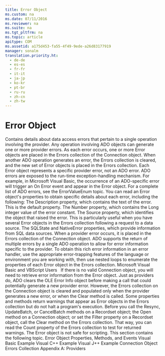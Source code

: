 ```yaml
---
title: Error Object
ms.custom: na
ms.date: 07/11/2016
ms.reviewer: na
ms.suite: na
ms.tgt_pltfrm: na
ms.topic: article
apitype: COM
ms.assetid: a175d453-fa55-4f49-9ede-a26d83177919
manager: sonalm
translation.priority.ht: 
  - de-de
  - es-es
  - fr-fr
  - it-it
  - ja-jp
  - ko-kr
  - pt-br
  - ru-ru
  - zh-cn
  - zh-tw
---
```

# Error Object
<?xml version="1.0" encoding="utf-8"?>
<developerReferenceWithoutSyntaxDocument xmlns="http://ddue.schemas.microsoft.com/authoring/2003/5" xmlns:xlink="http://www.w3.org/1999/xlink" xmlns:xsi="http://www.w3.org/2001/XMLSchema-instance" xsi:schemaLocation="http://ddue.schemas.microsoft.com/authoring/2003/5 http://dduestorage.blob.core.windows.net/ddueschema/developer.xsd">
  <introduction>
    <para>Contains details about data access errors that pertain to a single operation involving the provider.</para>
  </introduction>
  <languageReferenceRemarks>
    <content>
      <para>Any operation involving ADO objects can generate one or more provider errors. As each error occurs, one or more <legacyBold>Error</legacyBold> objects are placed in the <legacyLink xlink:href="290819e1-7b39-4e1e-a93b-801257138b00">Errors</legacyLink> collection of the <legacyLink xlink:href="ef6b1824-5b12-43db-89d7-8f3d13896d4d">Connection</legacyLink> object. When another ADO operation generates an error, the <legacyBold>Errors</legacyBold> collection is cleared, and the new set of <legacyBold>Error</legacyBold> objects is placed in the <legacyBold>Errors</legacyBold> collection.</para>
      <alert class="note">
        <para>Each <legacyBold>Error</legacyBold> object represents a specific provider error, not an ADO error. ADO errors are exposed to the run-time exception-handling mechanism. For example, in Microsoft Visual Basic, the occurrence of an ADO-specific error will trigger an <legacyBold>On Error</legacyBold> event and appear in the <legacyBold>Error</legacyBold> object. For a complete list of ADO errors, see the <legacyLink xlink:href="9469ba3a-5e4f-4a10-bbb8-a51a6c9660ea">ErrorValueEnum</legacyLink> topic.</para>
      </alert>
      <para>You can read an <legacyBold>Error</legacyBold> object's properties to obtain specific details about each error, including the following:

</para>
      <list class="bullet">
        <listItem>
          <para>The <legacyLink xlink:href="4b5d6790-6c29-42aa-bf78-d9cfb8ad7965">Description</legacyLink> property, which contains the text of the error. This is the default property.</para>
        </listItem>
        <listItem>
          <para>The <legacyLink xlink:href="f92323c5-dd11-4a63-a505-d9014a0f067f">Number</legacyLink> property, which contains the <legacyBold>Long</legacyBold> integer value of the error constant.</para>
        </listItem>
        <listItem>
          <para>The <legacyLink xlink:href="4044ba15-f013-4c4c-9fe1-b4410fe9a778">Source</legacyLink> property, which identifies the object that raised the error. This is particularly useful when you have several <legacyBold>Error</legacyBold> objects in the <legacyBold>Errors</legacyBold> collection following a request to a data source.</para>
        </listItem>
        <listItem>
          <para>The <legacyLink xlink:href="f9e25967-54b0-444d-af2a-0d2c75365d3e">SQLState</legacyLink> and <legacyLink xlink:href="b9b47e57-18a4-4186-aef5-5bd18d7b1d74">NativeError</legacyLink> properties, which provide information from SQL data sources.</para>
        </listItem>
      </list>
      <para>When a provider error occurs, it is placed in the <legacyBold>Errors</legacyBold> collection of the <legacyBold>Connection</legacyBold> object. ADO supports the return of multiple errors by a single ADO operation to allow for error information specific to the provider. To obtain this rich error information in an error handler, use the appropriate error-trapping features of the language or environment you are working with, then use nested loops to enumerate the properties of each <legacyBold>Error</legacyBold> object in the <legacyBold>Errors</legacyBold> collection.</para>
      <alert class="note">
        <para>
          <legacyBold>Microsoft Visual Basic and VBScript Users</legacyBold>   If there is no valid <legacyBold>Connection</legacyBold> object, you will need to retrieve error information from the <legacyBold>Error</legacyBold> object.</para>
      </alert>
      <para>Just as providers do, ADO clears the <legacyBold>OLE Error Info</legacyBold> object before making a call that could potentially generate a new provider error. However, the <legacyBold>Errors</legacyBold> collection on the <legacyBold>Connection</legacyBold> object is cleared and populated only when the provider generates a new error, or when the <legacyLink xlink:href="0a61ba7a-20b8-426a-91a0-9040e7c5a98a">Clear</legacyLink> method is called.</para>
      <para>Some properties and methods return warnings that appear as <legacyBold>Error</legacyBold> objects in the <legacyBold>Errors</legacyBold> collection but do not halt a program's execution. Before you call the <legacyLink xlink:href="73b355d4-a4c0-434b-bfc4-039b1c76b32e">Resync</legacyLink>, <legacyLink xlink:href="23f9314c-b027-4a51-aeae-50caa2977740">UpdateBatch</legacyLink>, or <legacyLink xlink:href="dbdc2574-e44e-4d95-b03d-4a5d9e9adf3c">CancelBatch</legacyLink> methods on a <legacyLink xlink:href="ede1415f-c3df-4cc5-a05b-2576b2b84b60">Recordset</legacyLink> object; the <legacyLink xlink:href="663defab-5545-4973-9036-24d5882c9737">Open</legacyLink> method on a <legacyBold>Connection</legacyBold> object; or set the <legacyLink xlink:href="80263a7a-5d21-45d1-84fc-34b7a9be4c22">Filter</legacyLink> property on a <legacyBold>Recordset</legacyBold> object, call the <legacyBold>Clear</legacyBold> method on the <legacyBold>Errors</legacyBold> collection. That way, you can read the <legacyLink xlink:href="da9ccd1f-d402-41a2-940c-45556fc5340d">Count</legacyLink> property of the <legacyBold>Errors</legacyBold> collection to test for returned warnings.</para>
      <para>The <legacyBold>Error</legacyBold> object is not safe for scripting.</para>
      <para>This section contains the following topic.

</para>
      <list class="bullet">
        <listItem>
          <para>
            <legacyLink xlink:href="cd69e4b7-82bf-4ffc-bc53-c535ba20161f">Error Object Properties, Methods, and Events</legacyLink>
          </para>
        </listItem>
      </list>
    </content>
  </languageReferenceRemarks>
  <relatedTopics>
<link xlink:href="5c728458-d85c-497c-afcf-2cfa36c3342a">Visual Basic Example</link>
<link xlink:href="5321fc0f-cd0c-4e2a-a5bc-0008fba86b59">Visual C++ Example</link>
<link xlink:href="7fd0eebc-99f4-490e-9b62-0b62b1884d6b">Visual J++ Example</link>
<link xlink:href="ef6b1824-5b12-43db-89d7-8f3d13896d4d">Connection Object</link>
<link xlink:href="290819e1-7b39-4e1e-a93b-801257138b00">Errors Collection</link>
<link xlink:href="e2581b47-b11e-4e1e-b96c-d39c77c5b48a">Appendix A: Providers</link>
</relatedTopics>
</developerReferenceWithoutSyntaxDocument>